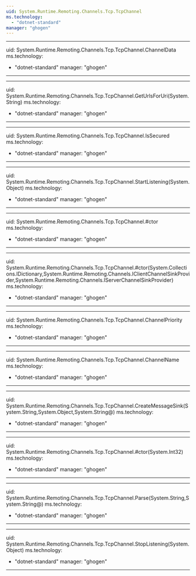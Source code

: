 ```yaml
---
uid: System.Runtime.Remoting.Channels.Tcp.TcpChannel
ms.technology: 
  - "dotnet-standard"
manager: "ghogen"
---
```


---
uid: System.Runtime.Remoting.Channels.Tcp.TcpChannel.ChannelData
ms.technology: 
  - "dotnet-standard"
manager: "ghogen"
---

---
uid: System.Runtime.Remoting.Channels.Tcp.TcpChannel.GetUrlsForUri(System.String)
ms.technology: 
  - "dotnet-standard"
manager: "ghogen"
---

---
uid: System.Runtime.Remoting.Channels.Tcp.TcpChannel.IsSecured
ms.technology: 
  - "dotnet-standard"
manager: "ghogen"
---

---
uid: System.Runtime.Remoting.Channels.Tcp.TcpChannel.StartListening(System.Object)
ms.technology: 
  - "dotnet-standard"
manager: "ghogen"
---

---
uid: System.Runtime.Remoting.Channels.Tcp.TcpChannel.#ctor
ms.technology: 
  - "dotnet-standard"
manager: "ghogen"
---

---
uid: System.Runtime.Remoting.Channels.Tcp.TcpChannel.#ctor(System.Collections.IDictionary,System.Runtime.Remoting.Channels.IClientChannelSinkProvider,System.Runtime.Remoting.Channels.IServerChannelSinkProvider)
ms.technology: 
  - "dotnet-standard"
manager: "ghogen"
---

---
uid: System.Runtime.Remoting.Channels.Tcp.TcpChannel.ChannelPriority
ms.technology: 
  - "dotnet-standard"
manager: "ghogen"
---

---
uid: System.Runtime.Remoting.Channels.Tcp.TcpChannel.ChannelName
ms.technology: 
  - "dotnet-standard"
manager: "ghogen"
---

---
uid: System.Runtime.Remoting.Channels.Tcp.TcpChannel.CreateMessageSink(System.String,System.Object,System.String@)
ms.technology: 
  - "dotnet-standard"
manager: "ghogen"
---

---
uid: System.Runtime.Remoting.Channels.Tcp.TcpChannel.#ctor(System.Int32)
ms.technology: 
  - "dotnet-standard"
manager: "ghogen"
---

---
uid: System.Runtime.Remoting.Channels.Tcp.TcpChannel.Parse(System.String,System.String@)
ms.technology: 
  - "dotnet-standard"
manager: "ghogen"
---

---
uid: System.Runtime.Remoting.Channels.Tcp.TcpChannel.StopListening(System.Object)
ms.technology: 
  - "dotnet-standard"
manager: "ghogen"
---
